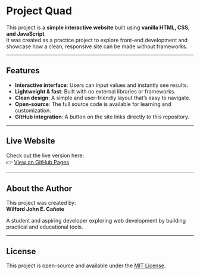 # Project Quad

This project is a **simple interactive website** built using **vanilla HTML, CSS, and JavaScript**.  
It was created as a practice project to explore front-end development and showcase how a clean, responsive site can be made without frameworks.

---

## Features
- **Interactive interface**: Users can input values and instantly see results.  
- **Lightweight & fast**: Built with no external libraries or frameworks.  
- **Clean design**: A simple and user-friendly layout that’s easy to navigate.  
- **Open-source**: The full source code is available for learning and customization.  
- **GitHub integration**: A button on the site links directly to this repository.  

---

## Live Website
Check out the live version here:  
👉 [View on GitHub Pages](https://ProjectQuadHtmlDev.github.io)

---

## About the Author
This project was created by:  
**Wilford John E. Cañete**  

A student and aspiring developer exploring web development by building practical and educational tools.

---

## License
This project is open-source and available under the [MIT License](LICENSE.md).
